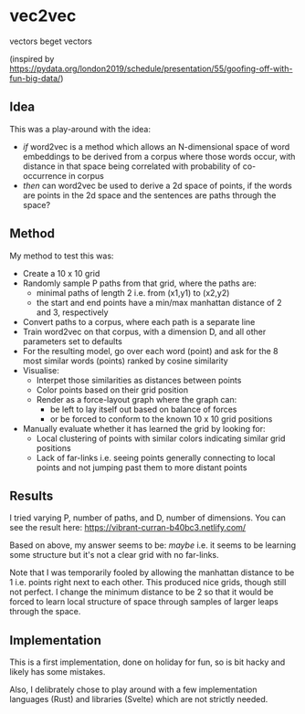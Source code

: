 # vec2vec
vectors beget vectors

(inspired by https://pydata.org/london2019/schedule/presentation/55/goofing-off-with-fun-big-data/)

## Idea

This was a play-around with the idea: 
- *if* word2vec is a method which allows an N-dimensional space of word embeddings to be derived from a corpus where those words occur, with distance in that space being correlated with probability of co-occurrence in corpus
- *then* can word2vec be used to derive a 2d space of points, if the words are points in the 2d space and the sentences are paths through the space?

## Method

My method to test this was:
- Create a 10 x 10 grid
- Randomly sample P paths from that grid, where the paths are:
  - minimal paths of length 2 i.e. from (x1,y1) to (x2,y2)
  - the start and end points have a min/max manhattan distance of 2 and 3, respectively
- Convert paths to a corpus, where each path is a separate line
- Train word2vec on that corpus, with a dimension D, and all other parameters set to defaults
- For the resulting model, go over each word (point) and ask for the 8 most similar words (points) ranked by cosine similarity
- Visualise:
  - Interpet those similarities as distances between points
  - Color points based on their grid position
  - Render as a force-layout graph where the graph can:
    - be left to lay itself out based on balance of forces
    - or be forced to conform to the known 10 x 10 grid positions
- Manually evaluate whether it has learned the grid by looking for:
  - Local clustering of points with similar colors indicating similar grid positions
  - Lack of far-links i.e. seeing points generally connecting to local points and not jumping past them to more distant points

## Results

I tried varying P, number of paths, and D, number of dimensions. You can see the result here: https://vibrant-curran-b40bc3.netlify.com/

Based on above, my answer seems to be: *maybe* i.e. it seems to be learning some structure but it's not a clear grid with no far-links.

Note that I was temporarily fooled by allowing the manhattan distance to be 1 i.e. points right next to each other. This produced nice grids, though still not perfect. I change the minimum distance to be 2 so that it would be forced to learn local structure of space through samples of larger leaps through the space.

## Implementation

This is a first implementation, done on holiday for fun, so is bit hacky and likely has some mistakes.

Also, I delibrately chose to play around with a few implementation languages (Rust) and libraries (Svelte) which are not strictly needed.
